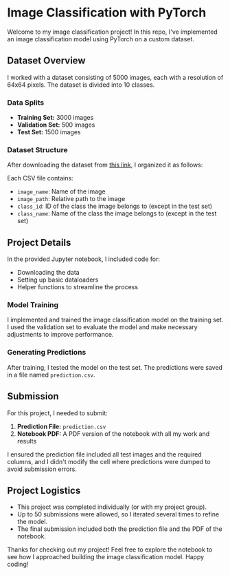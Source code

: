 # Image Classification with PyTorch

Welcome to my image classification project! In this repo, I've implemented an image classification model using PyTorch on a custom dataset.

## Dataset Overview
I worked with a dataset consisting of 5000 images, each with a resolution of 64x64 pixels. The dataset is divided into 10 classes.

### Data Splits
- **Training Set:** 3000 images
- **Validation Set:** 500 images
- **Test Set:** 1500 images

### Dataset Structure
After downloading the dataset from [this link](http://cs.umd.edu/~pulkit/hw_3_data.tar.gz), I organized it as follows:


Each CSV file contains:
- `image_name`: Name of the image
- `image_path`: Relative path to the image
- `class_id`: ID of the class the image belongs to (except in the test set)
- `class_name`: Name of the class the image belongs to (except in the test set)

## Project Details
In the provided Jupyter notebook, I included code for:
- Downloading the data
- Setting up basic dataloaders
- Helper functions to streamline the process

### Model Training
I implemented and trained the image classification model on the training set. I used the validation set to evaluate the model and make necessary adjustments to improve performance.

### Generating Predictions
After training, I tested the model on the test set. The predictions were saved in a file named `prediction.csv`.

## Submission
For this project, I needed to submit:
1. **Prediction File:** `prediction.csv`
2. **Notebook PDF:** A PDF version of the notebook with all my work and results

I ensured the prediction file included all test images and the required columns, and I didn't modify the cell where predictions were dumped to avoid submission errors.

## Project Logistics
- This project was completed individually (or with my project group).
- Up to 50 submissions were allowed, so I iterated several times to refine the model.
- The final submission included both the prediction file and the PDF of the notebook.

Thanks for checking out my project! Feel free to explore the notebook to see how I approached building the image classification model. Happy coding!
